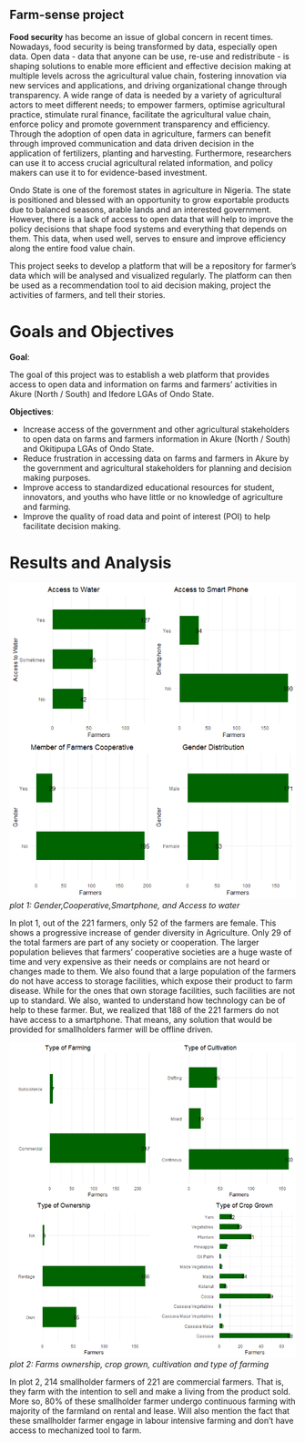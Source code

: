## Farm-sense project

**Food security** has become an issue of global concern in recent times. Nowadays, food security is being transformed by data, especially open data. Open data - data that anyone can be use, re-use and redistribute - is shaping solutions to enable more efficient and effective decision making at multiple levels across the agricultural value chain, fostering innovation via new services and applications, and driving organizational change through transparency. A wide range of data is needed by a variety of agricultural actors to meet different needs; to empower farmers, optimise agricultural practice, stimulate rural finance, facilitate the agricultural value chain, enforce policy and promote government transparency and efficiency. Through the adoption of open data in agriculture, farmers can benefit through improved communication and data driven decision in the application of fertilizers, planting and harvesting. Furthermore, researchers can use it to access crucial agricultural related information, and policy makers can use it to for evidence-based investment.

Ondo State is one of the foremost states in agriculture in Nigeria. The state is positioned and blessed with an opportunity to grow exportable products due to balanced seasons, arable lands and an interested government. However, there is a lack of access to open data that will help to improve the policy decisions that shape food systems and everything that depends on them. This data, when used well, serves to ensure and improve efficiency along the entire food value chain.

This project seeks to develop a platform that will be a repository for farmer’s data which will be analysed and visualized regularly. The platform can then be used as a recommendation tool to aid decision making, project the activities of farmers, and tell their stories.

# Goals and Objectives
**Goal**:

The goal of this project was to establish a web platform that provides access to open data and information on farms and farmers’ activities in Akure (North / South) and Ifedore LGAs of Ondo State.

**Objectives**:

- Increase access of the government and other agricultural stakeholders to open data on farms and farmers information in Akure (North / South) and Okitipupa LGAs of Ondo State.
- Reduce frustration in accessing data on farms and farmers in Akure by the government and agricultural stakeholders for planning and decision making purposes.
- Improve access to standardized educational resources for student, innovators, and youths who have little or no knowledge of agriculture and farming.
- Improve the quality of road data and point of interest (POI) to help facilitate decision making.

# Results and Analysis
![](images/plot1.png)
*plot 1: Gender,Cooperative,Smartphone, and Access to water*

In plot 1, out of the 221 farmers, only 52 of the farmers are female. This shows a progressive increase of gender diversity in Agriculture. Only 29 of the total farmers are part of any society or cooperation. The larger population believes that farmers’ cooperative societies are a huge waste of time and very expensive as their needs or complains are not heard or changes made to them. We also found that a large population of the farmers do not have access to storage facilities, which expose their product to farm disease. While for the ones that own storage facilities, such facilities are not up to standard. We also, wanted to understand how technology can be of help to these farmer. But, we realized that 188 of the 221 farmers do not have access to a smartphone. That means, any solution that would be provided for smallholders farmer will be offline driven.

![](images/plot3.png)
*plot 2: Farms ownership, crop grown, cultivation and type of farming*

In plot 2, 214 smallholder farmers of 221 are commercial farmers. That is, they farm with the intention to sell and make a living from the product sold. More so, 80% of these smallholder farmer undergo continuous farming with majority of the farmland on rental and lease. Will also mention the fact that these smallholder farmer engage in labour intensive farming and don’t have access to mechanized tool to farm.



